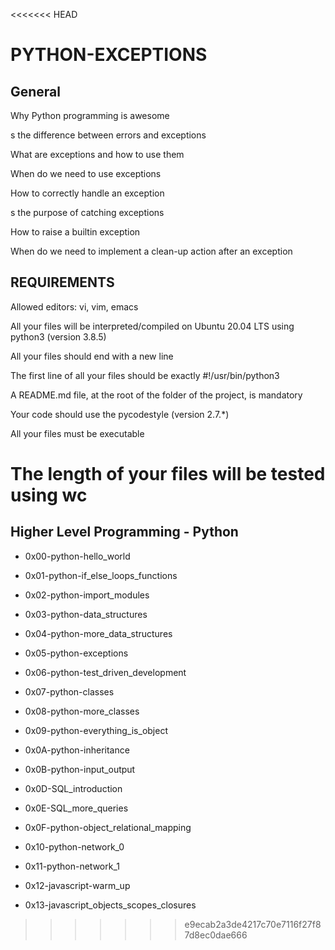 <<<<<<< HEAD
# PYTHON-EXCEPTIONS

## General

Why Python programming is awesome

s the difference between errors and exceptions

What are exceptions and how to use them

When do we need to use exceptions

How to correctly handle an exception

s the purpose of catching exceptions

How to raise a builtin exception

When do we need to implement a clean-up action after an exception

## REQUIREMENTS

Allowed editors: vi, vim, emacs

All your files will be interpreted/compiled on Ubuntu 20.04 LTS using python3 (version 3.8.5)

All your files should end with a new line

The first line of all your files should be exactly #!/usr/bin/python3

A README.md file, at the root of the folder of the project, is mandatory

Your code should use the pycodestyle (version 2.7.*)

All your files must be executable

The length of your files will be tested using wc
=======
## Higher Level Programming - Python



- 0x00-python-hello_world

- 0x01-python-if_else_loops_functions

- 0x02-python-import_modules

- 0x03-python-data_structures

- 0x04-python-more_data_structures

- 0x05-python-exceptions

- 0x06-python-test_driven_development

- 0x07-python-classes

- 0x08-python-more_classes

- 0x09-python-everything_is_object

- 0x0A-python-inheritance

- 0x0B-python-input_output

- 0x0D-SQL_introduction

- 0x0E-SQL_more_queries

- 0x0F-python-object_relational_mapping

- 0x10-python-network_0

- 0x11-python-network_1

- 0x12-javascript-warm_up

- 0x13-javascript_objects_scopes_closures
>>>>>>> e9ecab2a3de4217c70e7116f27f87d8ec0dae666
